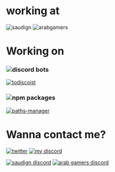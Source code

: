 # working at
![saudign](https://img.shields.io/badge/Admin-SaudiGN-purple)
![arabgamers](https://img.shields.io/badge/Founder-Arab%20gamers-sucess)

# Working on
### ![discord](https://img.shields.io/badge/Discord-5865F2?logo=discord&logoColor=white) bots
[![todiscoist](https://img.shields.io/badge/ToDiscoist-white?logo=todoist)]()

### ![npm](https://img.shields.io/badge/npm-CB3837?logo=npm&logoColor=white) packages
[![paths-manager](https://img.shields.io/badge/paths%20manager-grey?logo=npm)](https://www.npmjs.com/package/paths-manager)

# Wanna contact me?
[![twitter](https://img.shields.io/twitter/follow/nabil_alsaiad?style=social&logo=twitter)](https://twitter.com/intent/follow?screen_name=nabil_alsaiad)
[![my discord](https://img.shields.io/badge/Nabil-blue?style=social&logo=discord)](https://discordapp.com/users/734365620543422555)

[![saudign discord](https://img.shields.io/discord/962095121946521600?label=SaudiGN&style=social&logo=discord)](https://discord.gg/cp8XsStTCp)
[![arab gamers discord](https://img.shields.io/discord/979069495580721173?label=Arab%20gamers&style=social&logo=discord)](https://discord.gg/sPfG5RR6A4)

